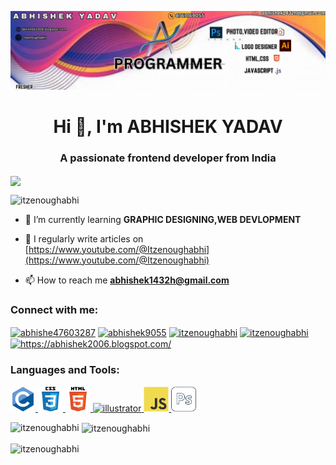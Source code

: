 ![logo](https://github.com/Itzenoughabhi/Itzenoughabhi/blob/main/Beige%20Modern%20Elegant%20Personal%20LinkedIn%20Banner.png)
<h1 align="center">Hi 👋, I'm ABHISHEK YADAV</h1>
<h3 align="center">A passionate frontend developer from India</h3>

<img align="center" width="400" src="https://cdn.dribbble.com/users/1292677/screenshots/6139167/avento.gif">

<p align="left"> <img src="https://komarev.com/ghpvc/?username=itzenoughabhi&label=Profile%20views&color=0e75b6&style=flat" alt="itzenoughabhi" /> </p>

- 🌱 I’m currently learning **GRAPHIC DESIGNING,WEB DEVLOPMENT**

- 📝 I regularly write articles on [https://www.youtube.com/@Itzenoughabhi](https://www.youtube.com/@Itzenoughabhi)

- 📫 How to reach me **abhishek1432h@gmail.com**

<h3 align="left">Connect with me:</h3>
<p align="left">
<a href="https://twitter.com/abhishe47603287" target="blank"><img align="center" src="https://raw.githubusercontent.com/rahuldkjain/github-profile-readme-generator/master/src/images/icons/Social/twitter.svg" alt="abhishe47603287" height="30" width="40" /></a>
<a href="https://linkedin.com/in/abhishek9055" target="blank"><img align="center" src="https://raw.githubusercontent.com/rahuldkjain/github-profile-readme-generator/master/src/images/icons/Social/linked-in-alt.svg" alt="abhishek9055" height="30" width="40" /></a>
<a href="https://instagram.com/itzenoughabhi" target="blank"><img align="center" src="https://raw.githubusercontent.com/rahuldkjain/github-profile-readme-generator/master/src/images/icons/Social/instagram.svg" alt="itzenoughabhi" height="30" width="40" /></a>
<a href="https://www.youtube.com/c/@itzenoughabhi" target="blank"><img align="center" src="https://raw.githubusercontent.com/rahuldkjain/github-profile-readme-generator/master/src/images/icons/Social/youtube.svg" alt="itzenoughabhi" height="30" width="40" /></a>
<a href="/https://abhishek2006.blogspot.com/" target="blank"><img align="center" src="https://raw.githubusercontent.com/rahuldkjain/github-profile-readme-generator/master/src/images/icons/Social/rss.svg" alt="https://abhishek2006.blogspot.com/" height="30" width="40" /></a>
</p>

<h3 align="left">Languages and Tools:</h3>
<p align="left"> <a href="https://www.cprogramming.com/" target="_blank" rel="noreferrer"> <img src="https://raw.githubusercontent.com/devicons/devicon/master/icons/c/c-original.svg" alt="c" width="40" height="40"/> </a> <a href="https://www.w3schools.com/css/" target="_blank" rel="noreferrer"> <img src="https://raw.githubusercontent.com/devicons/devicon/master/icons/css3/css3-original-wordmark.svg" alt="css3" width="40" height="40"/> </a> <a href="https://www.w3.org/html/" target="_blank" rel="noreferrer"> <img src="https://raw.githubusercontent.com/devicons/devicon/master/icons/html5/html5-original-wordmark.svg" alt="html5" width="40" height="40"/> </a> <a href="https://www.adobe.com/in/products/illustrator.html" target="_blank" rel="noreferrer"> <img src="https://www.vectorlogo.zone/logos/adobe_illustrator/adobe_illustrator-icon.svg" alt="illustrator" width="40" height="40"/> </a> <a href="https://developer.mozilla.org/en-US/docs/Web/JavaScript" target="_blank" rel="noreferrer"> <img src="https://raw.githubusercontent.com/devicons/devicon/master/icons/javascript/javascript-original.svg" alt="javascript" width="40" height="40"/> </a> <a href="https://www.photoshop.com/en" target="_blank" rel="noreferrer"> <img src="https://raw.githubusercontent.com/devicons/devicon/master/icons/photoshop/photoshop-line.svg" alt="photoshop" width="40" height="40"/> </a> </p>

<p><img align="left" src="https://github-readme-stats.vercel.app/api/top-langs?username=itzenoughabhi&show_icons=true&locale=en&layout=compact" alt="itzenoughabhi" /></p>

<p>&nbsp;<img align="center" src="https://github-readme-stats.vercel.app/api?username=itzenoughabhi&show_icons=true&locale=en" alt="itzenoughabhi" /></p>

<p><img align="center" src="https://github-readme-streak-stats.herokuapp.com/?user=itzenoughabhi&" alt="itzenoughabhi" /></p>
